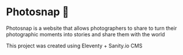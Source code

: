 # Photosnap 📸
Photosnap is a website that allows photographers to share to turn their photographic moments into stories and share them with the world

This project was created using Eleventy + Sanity.io CMS
